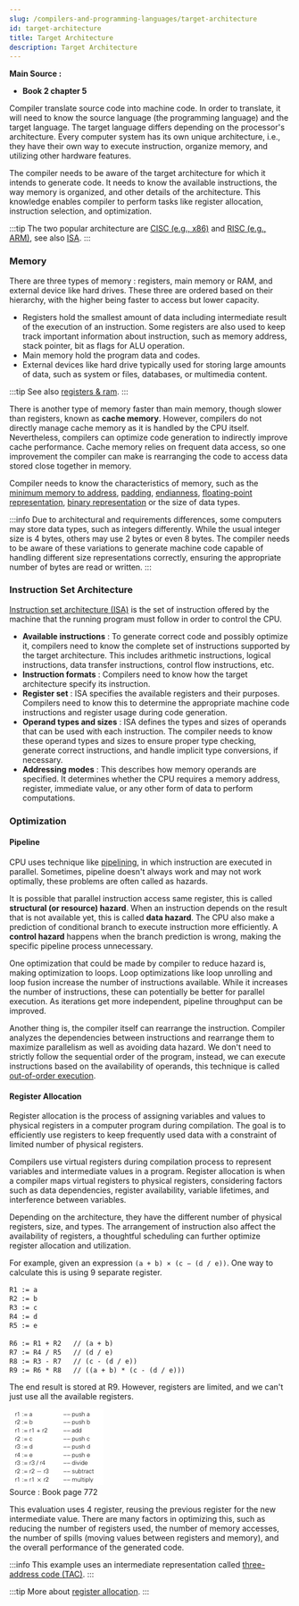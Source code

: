 ```yaml
---
slug: /compilers-and-programming-languages/target-architecture
id: target-architecture
title: Target Architecture
description: Target Architecture
---
```


**Main Source :**

- **Book 2 chapter 5**

Compiler translate source code into machine code. In order to translate, it will need to know the source language (the programming language) and the target language. The target language differs depending on the processor's architecture. Every computer system has its own unique architecture, i.e., they have their own way to execute instruction, organize memory, and utilizing other hardware features.

The compiler needs to be aware of the target architecture for which it intends to generate code. It needs to know the available instructions, the way memory is organized, and other details of the architecture. This knowledge enables compiler to perform tasks like register allocation, instruction selection, and optimization.

:::tip
The two popular architecture are [CISC (e.g., x86)](/computer-organization-and-architecture/isa#cisc) and [RISC (e.g., ARM)](/computer-organization-and-architecture/isa#risc), see also [ISA](/computer-organization-and-architecture/isa).
:::

### Memory

There are three types of memory : registers, main memory or RAM, and external device like hard drives. These three are ordered based on their hierarchy, with the higher being faster to access but lower capacity.

- Registers hold the smallest amount of data including intermediate result of the execution of an instruction. Some registers are also used to keep track important information about instruction, such as memory address, stack pointer, bit as flags for ALU operation.
- Main memory hold the program data and codes.
- External devices like hard drive typically used for storing large amounts of data, such as system or files, databases, or multimedia content.

:::tip
See also [registers & ram](/computer-organization-and-architecture/registers-and-ram).
:::

There is another type of memory faster than main memory, though slower than registers, known as **cache memory**. However, compilers do not directly manage cache memory as it is handled by the CPU itself. Nevertheless, compilers can optimize code generation to indirectly improve cache performance. Cache memory relies on frequent data access, so one improvement the compiler can make is rearranging the code to access data stored close together in memory.

Compiler needs to know the characteristics of memory, such as the [minimum memory to address](/computer-organization-and-architecture/coa-fundamentals#word-size), [padding](/computer-organization-and-architecture/coa-fundamentals#padding), [endianness](/computer-organization-and-architecture/coa-fundamentals#endianness), [floating-point representation](/computer-and-programming-fundamentals/floating-number#floating-number-representation), [binary representation](/computer-and-programming-fundamentals/binary-representation#binary-representation) or the size of data types.

:::info
Due to architectural and requirements differences, some computers may store data types, such as integers differently. While the usual integer size is 4 bytes, others may use 2 bytes or even 8 bytes. The compiler needs to be aware of these variations to generate machine code capable of handling different size representations correctly, ensuring the appropriate number of bytes are read or written.
:::

### Instruction Set Architecture

[Instruction set architecture (ISA)](/computer-organization-and-architecture/isa) is the set of instruction offered by the machine that the running program must follow in order to control the CPU.

- **Available instructions** : To generate correct code and possibly optimize it, compilers need to know the complete set of instructions supported by the target architecture. This includes arithmetic instructions, logical instructions, data transfer instructions, control flow instructions, etc.
- **Instruction formats** : Compilers need to know how the target architecture specify its instruction.
- **Register set** : ISA specifies the available registers and their purposes. Compilers need to know this to determine the appropriate machine code instructions and register usage during code generation.
- **Operand types and sizes** : ISA defines the types and sizes of operands that can be used with each instruction. The compiler needs to know these operand types and sizes to ensure proper type checking, generate correct instructions, and handle implicit type conversions, if necessary.
- **Addressing modes** : This describes how memory operands are specified. It determines whether the CPU requires a memory address, register, immediate value, or any other form of data to perform computations.

### Optimization

#### Pipeline

CPU uses technique like [pipelining](/computer-organization-and-architecture/cpu-design#pipelining), in which instruction are executed in parallel. Sometimes, pipeline doesn't always work and may not work optimally, these problems are often called as hazards.

It is possible that parallel instruction access same register, this is called **structural (or resource) hazard**. When an instruction depends on the result that is not available yet, this is called **data hazard**. The CPU also make a prediction of conditional branch to execute instruction more efficiently. A **control hazard** happens when the branch prediction is wrong, making the specific pipeline process unnecessary.

One optimization that could be made by compiler to reduce hazard is, making optimization to loops. Loop optimizations like loop unrolling and loop fusion increase the number of instructions available. While it increases the number of instructions, these can potentially be better for parallel execution. As iterations get more independent, pipeline throughput can be improved.

Another thing is, the compiler itself can rearrange the instruction. Compiler analyzes the dependencies between instructions and rearrange them to maximize parallelism as well as avoiding data hazard. We don't need to strictly follow the sequential order of the program, instead, we can execute instructions based on the availability of operands, this technique is called [out-of-order execution](/computer-organization-and-architecture/cpu-design#out-of-order-execution).

#### Register Allocation

Register allocation is the process of assigning variables and values to physical registers in a computer program during compilation. The goal is to efficiently use registers to keep frequently used data with a constraint of limited number of physical registers.

Compilers use virtual registers during compilation process to represent variables and intermediate values in a program. Register allocation is when a compiler maps virtual registers to physical registers, considering factors such as data dependencies, register availability, variable lifetimes, and interference between variables.

Depending on the architecture, they have the different number of physical registers, size, and types. The arrangement of instruction also affect the availability of registers, a thoughtful scheduling can further optimize register allocation and utilization.

For example, given an expression `(a + b) × (c − (d / e))`. One way to calculate this is using 9 separate register.

```
R1 := a
R2 := b
R3 := c
R4 := d
R5 := e

R6 := R1 + R2   // (a + b)
R7 := R4 / R5   // (d / e)
R8 := R3 - R7   // (c - (d / e))
R9 := R6 * R8   // ((a + b) * (c - (d / e)))
```

The end result is stored at R9. However, registers are limited, and we can't just use all the available registers.

![Better register allocation](./better-register-allocation.png)  
Source : Book page 772

This evaluation uses 4 register, reusing the previous register for the new intermediate value. There are many factors in optimizing this, such as reducing the number of registers used, the number of memory accesses, the number of spills (moving values between registers and memory), and the overall performance of the generated code.

:::info
This example uses an intermediate representation called [three-address code (TAC)](/compilers-and-programming-languages/intermediate-representation#linear-ir).
:::

:::tip
More about [register allocation](/compilers-and-programming-languages/compiler-optimization#register-allocation).
:::
